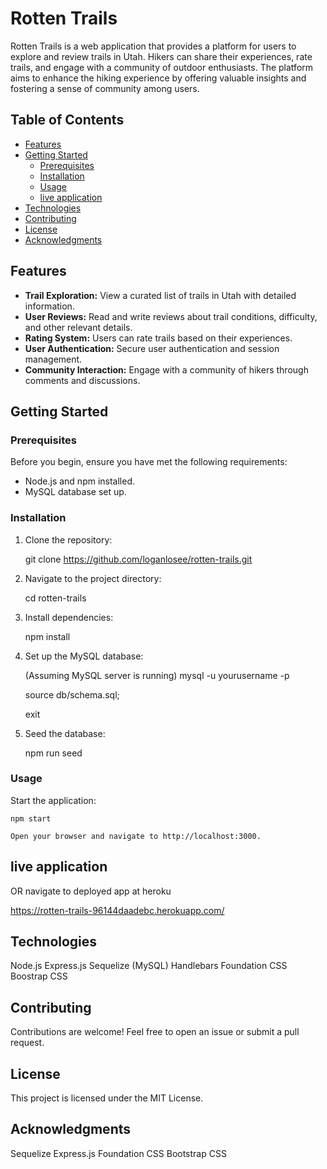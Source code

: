 # Rotten Trails

Rotten Trails is a web application that provides a platform for users to explore and review trails in Utah. Hikers can share their experiences, rate trails, and engage with a community of outdoor enthusiasts. The platform aims to enhance the hiking experience by offering valuable insights and fostering a sense of community among users.

## Table of Contents

- [Features](#features)
- [Getting Started](#getting-started)
  - [Prerequisites](#prerequisites)
  - [Installation](#installation)
  - [Usage](#usage)
  - [live application](#live-application)
- [Technologies](#technologies)
- [Contributing](#contributing)
- [License](#license)
- [Acknowledgments](#acknowledgments)

## Features

- **Trail Exploration:** View a curated list of trails in Utah with detailed information.
- **User Reviews:** Read and write reviews about trail conditions, difficulty, and other relevant details.
- **Rating System:** Users can rate trails based on their experiences.
- **User Authentication:** Secure user authentication and session management.
- **Community Interaction:** Engage with a community of hikers through comments and discussions.

## Getting Started

### Prerequisites

Before you begin, ensure you have met the following requirements:

- Node.js and npm installed.
- MySQL database set up.

### Installation

1. Clone the repository:

   git clone https://github.com/loganlosee/rotten-trails.git


2. Navigate to the project directory:

     cd rotten-trails

3. Install dependencies:

    npm install

4. Set up the MySQL database:

    (Assuming MySQL server is running)
    mysql -u yourusername -p

    source db/schema.sql;

    exit

5. Seed the database:

    npm run seed

### Usage
Start the application:

    npm start

    Open your browser and navigate to http://localhost:3000.
    
## live application
OR navigate to deployed app at heroku

  https://rotten-trails-96144daadebc.herokuapp.com/

## Technologies
Node.js
Express.js
Sequelize (MySQL)
Handlebars
Foundation CSS
Boostrap CSS

## Contributing
Contributions are welcome! Feel free to open an issue or submit a pull request.

## License
This project is licensed under the MIT License.

## Acknowledgments
Sequelize
Express.js
Foundation CSS
Bootstrap CSS
